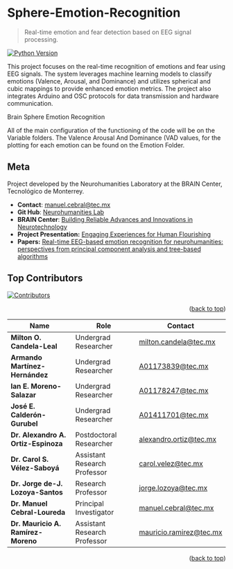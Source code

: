 # **Sphere-Emotion-Recognition**
> Real-time emotion and fear detection based on EEG signal processing.

[![Python Version](https://img.shields.io/badge/python-3.8-blue)](https://www.python.org/downloads/release/python-3810/)


This project focuses on the real-time recognition of emotions and fear using EEG signals. The system leverages machine learning models to classify emotions (Valence, Arousal, and Dominance) and utilizes spherical and cubic mappings to provide enhanced emotion metrics. The project also integrates Arduino and OSC protocols for data transmission and hardware communication.

Brain Sphere Emotion Recognition

All of the main configuration of the functioning of the code will be on the Variable folders. The Valence Arousal And Dominance (VAD values, for the plotting for each emotion can be found on the Emotion Folder.


## **Meta**

Project developed by the Neurohumanities Laboratory at the BRAIN Center, Tecnológico de Monterrey.

- **Contact**: [manuel.cebral@tec.mx](mailto:manuel.cebral@tec.mx)
- **Git Hub**: [Neurohumanities Lab](https://github.com/neurohumanities-lab)
- **BRAIN Center**: [Building Reliable Advances and Innovations in Neurotechnology](https://nsfbrain.org/)
- **Project Presentation:** [Engaging Experiences for Human Flourishing](https://sway.cloud.microsoft/OPIQZJ5peGHC6QmD?ref=Link)
- **Papers:** [Real-time EEG-based emotion recognition for neurohumanities: perspectives from principal component analysis and tree-based algorithms](https://www.frontiersin.org/journals/human-neuroscience/articles/10.3389/fnhum.2024.1319574/full)

## **Top Contributors**
<a href="https://github.com/ianedmosz/Sphere-Emotion-Recognition/graphs/contributors">
  <img src="https://contrib.rocks/image?repo=ianedmosz/Sphere-Emotion-Recognition" alt="Contributors" />
</a>

<p align="right">(<a href="#readme-top">back to top</a>)</p>


| Name                               | Role                                   | Contact                                   |
|------------------------------------|---------------------------------------|-------------------------------------------|
| **Milton O. Candela-Leal**         | Undergrad Researcher                  | [milton.candela@tec.mx](mailto:milton.candela@tec.mx) |
| **Armando Martínez-Hernández**     | Undergrad Researcher                  | [A01173839@tec.mx](mailto:A01173839@tec.mx) |
| **Ian E. Moreno-Salazar**          | Undergrad Researcher                  | [A01178247@tec.mx](mailto:A01178247@tec.mx) |
| **José E. Calderón-Gurubel**       | Undergrad Researcher                  | [A01411701@tec.mx](mailto:A01411701@tec.mx) |
| **Dr. Alexandro A. Ortiz-Espinoza**| Postdoctoral Researcher               | [alexandro.ortiz@tec.mx](mailto:alexandro.ortiz@tec.mx) |
| **Dr. Carol S. Vélez-Saboyá**      | Assistant Research Professor          | [carol.velez@tec.mx](mailto:carol.velez@tec.mx) |
| **Dr. Jorge de-J. Lozoya-Santos**  | Research Professor                    | [jorge.lozoya@tec.mx](mailto:jorge.lozoya@tec.mx) |
| **Dr. Manuel Cebral-Loureda**      | Principal Investigator                | [manuel.cebral@tec.mx](mailto:manuel.cebral@tec.mx) |
| **Dr. Mauricio A. Ramírez-Moreno** | Assistant Research Professor          | [mauricio.ramirez@tec.mx](mailto:mauricio.ramirez@tec.mx) |

<p align="right">(<a href="#readme-top">back to top</a>)</p>
